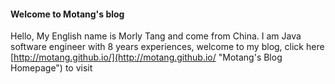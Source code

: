 #### Welcome to Motang's blog
Hello, My English name is Morly Tang and come from China. I am Java software engineer with 8 years experiences, welcome to my blog, click here [http://motang.github.io/](http://motang.github.io/ "Motang's Blog Homepage") to visit
